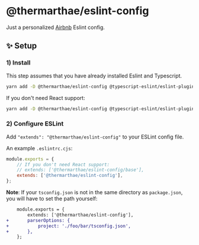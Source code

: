 # @thermarthae/eslint-config

Just a personalized [Airbnb](https://www.npmjs.com/package/eslint-config-airbnb) Eslint config.

## ✨ Setup

### 1) Install

This step assumes that you have already installed Eslint and Typescript.

```bash
yarn add -D @thermarthae/eslint-config @typescript-eslint/eslint-plugin @typescript-eslint/parser eslint-plugin-import eslint-plugin-jsx-a11y eslint-plugin-react eslint-plugin-react-hooks eslint-plugin-simple-import-sort @stylistic/eslint-plugin
```

If you don't need React support:

```bash
yarn add -D @thermarthae/eslint-config @typescript-eslint/eslint-plugin @typescript-eslint/parser eslint-plugin-import eslint-plugin-simple-import-sort @stylistic/eslint-plugin
```

### 2) Configure ESLint

Add `"extends": "@thermarthae/eslint-config"` to your ESLint config file.

An example `.eslintrc.cjs`:

```js
module.exports = {
	// If you don't need React support:
	// extends: ['@thermarthae/eslint-config/base'],
	extends: ['@thermarthae/eslint-config'],
};
```

**Note**: If your `tsconfig.json` is not in the same directory as `package.json`, you will have to set the path yourself:

```diff
	module.exports = {
		extends: ['@thermarthae/eslint-config'],
+		parserOptions: {
+			project: './foo/bar/tsconfig.json',
+		},
	};
```
